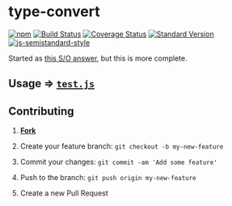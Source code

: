 # type-convert
[![npm](https://img.shields.io/npm/v/type-convert.svg?maxAge=2592000)](https://npm.im/type-convert)
[![Build Status](https://travis-ci.org/JaKXz/type-convert.svg?branch=master)](https://travis-ci.org/JaKXz/type-convert)
[![Coverage Status](https://coveralls.io/repos/github/JaKXz/type-convert/badge.svg?branch=master)](https://coveralls.io/github/JaKXz/type-convert?branch=master)
[![Standard Version](https://img.shields.io/badge/release-standard%20version-brightgreen.svg)](https://github.com/conventional-changelog/standard-version)
[![js-semistandard-style](https://img.shields.io/badge/code%20style-semistandard-brightgreen.svg)](https://github.com/Flet/semistandard)

Started as [this S/O answer](http://stackoverflow.com/a/38546691/1444541), but this is more complete.

## Usage => [`test.js`](./test.js)

## Contributing
1. [**Fork**](https://github.com/JaKXz/type-convert/fork)

2. Create your feature branch: `git checkout -b my-new-feature`

3. Commit your changes: `git commit -am 'Add some feature'`

4. Push to the branch: `git push origin my-new-feature`

5. Create a new Pull Request
